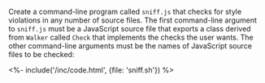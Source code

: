 Create a command-line program called `sniff.js`
that checks for style violations in any number of source files.
The first command-line argument to `sniff.js` must be a JavaScript source file
that exports a class derived from `Walker` called `Check`
that implements the checks the user wants.
The other command-line arguments must be the names of JavaScript source files to be checked:

<%- include('/inc/code.html', {file: 'sniff.sh'}) %>
